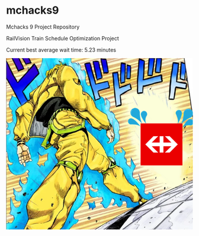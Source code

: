 # mchacks9
Mchacks 9 Project Repository

RailVision  Train Schedule Optimization Project

Current best average wait time: 5.23 minutes

![Dio v. SBB](https://github.com/aosakwe/mchacks9/blob/main/SBB_DIO.png)
